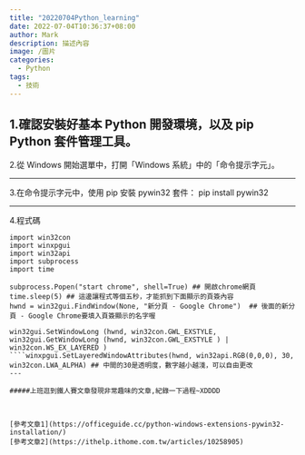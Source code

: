 ```yaml
---
title: "20220704Python_learning"
date: 2022-07-04T10:36:37+08:00
author: Mark
description: 描述內容
image: /圖片
categories:
  - Python
tags:
  - 技術
---
```

1.確認安裝好基本 Python 開發環境，以及 pip Python 套件管理工具。
---
2.從 Windows 開始選單中，打開「Windows 系統」中的「命令提示字元」。
***
3.在命令提示字元中，使用 pip 安裝 pywin32 套件： pip install pywin32
- - -
4.程式碼 
```import win32gui
import win32con
import winxpgui
import win32api
import subprocess
import time

subprocess.Popen("start chrome", shell=True) ## 開啟chrome網頁
time.sleep(5) ## 這邊讓程式等個五秒，才能抓到下面顯示的頁簽內容
hwnd = win32gui.FindWindow(None, "新分頁 - Google Chrome")  ## 後面的新分頁 - Google Chrome要填入頁簽顯示的名字喔

win32gui.SetWindowLong (hwnd, win32con.GWL_EXSTYLE, win32gui.GetWindowLong (hwnd, win32con.GWL_EXSTYLE ) | win32con.WS_EX_LAYERED )
````winxpgui.SetLayeredWindowAttributes(hwnd, win32api.RGB(0,0,0), 30, win32con.LWA_ALPHA) ## 中間的30是透明度，數字越小越淺，可以自由更改
---

#####上班逛到鐵人賽文章發現非常趣味的文章,紀錄一下過程~XDDDD



[參考文章1](https://officeguide.cc/python-windows-extensions-pywin32-installation/)
[參考文章2](https://ithelp.ithome.com.tw/articles/10258905)